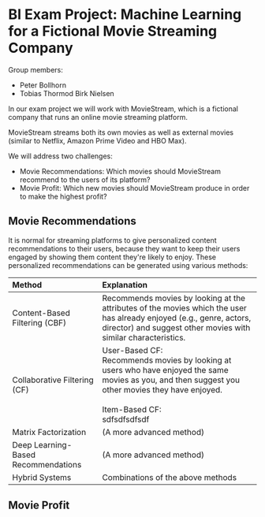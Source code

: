 # BI Exam Project: Machine Learning for a Fictional Movie Streaming Company

Group members:
- Peter Bollhorn
- Tobias Thormod Birk Nielsen

In our exam project we will work with MovieStream, which is a fictional company that runs an online movie streaming platform.

MovieStream streams both its own movies as well as external movies (similar to Netflix, Amazon Prime Video and HBO Max).

We will address two challenges:
- Movie Recommendations: Which movies should MovieStream recommend to the users of its platform?
- Movie Profit: Which new movies should MovieStream produce in order to make the highest profit?


## Movie Recommendations
It is normal for streaming platforms to give personalized content recommendations to their users, because they want to keep their users engaged by showing them content they're likely to enjoy. These personalized recommendations can be generated using various methods:






| Method                                    | Explanation                                                                                                                                                                           |
|:------------------------------------------|:--------------------------------------------------------------------------------------------------------------------------------------------------------------------------------------|
| Content-Based Filtering (CBF)             | Recommends movies by looking at the attributes of the movies which the user has already enjoyed (e.g., genre, actors, director) and suggest other movies with similar characteristics.|
| Collaborative Filtering (CF)              | User-Based CF:<br>Recommends movies by looking at users who have enjoyed the same movies as you, and then suggest you other movies they have enjoyed.<br><br>Item-Based CF:<br>sdfsdfsdfsdf                 |
| Matrix Factorization                      | (A more advanced method)  |
| Deep Learning-Based Recommendations       | (A more advanced method)  |
| Hybrid Systems                            | Combinations of the above methods


## Movie Profit
